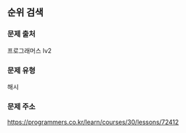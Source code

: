 ## 순위 검색

### 문제 출처

프로그래머스 lv2

### 문제 유형

해시

### 문제 주소

https://programmers.co.kr/learn/courses/30/lessons/72412
